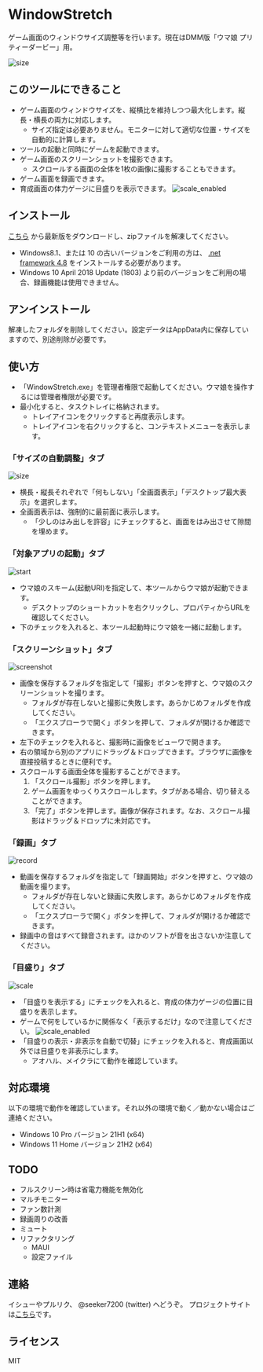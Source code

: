 # WindowStretch
ゲーム画面のウィンドウサイズ調整等を行います。現在はDMM版「ウマ娘 プリティーダービー」用。

![size](img/size.png)

## このツールにできること

* ゲーム画面のウィンドウサイズを、縦横比を維持しつつ最大化します。縦長・横長の両方に対応します。
    * サイズ指定は必要ありません。モニターに対して適切な位置・サイズを自動的に計算します。
* ツールの起動と同時にゲームを起動できます。
* ゲーム画面のスクリーンショットを撮影できます。
    * スクロールする画面の全体を1枚の画像に撮影することもできます。
* ゲーム画面を録画できます。
* 育成画面の体力ゲージに目盛りを表示できます。
	![scale_enabled](img/scale_enabled.png)

## インストール

[こちら](https://github.com/seeker3600/WindowStretch/releases/download/v0.8.0/WindowStretch.zip) から最新版をダウンロードし、zipファイルを解凍してください。

* Windows8.1、または 10 の古いバージョンをご利用の方は、 [.net framework 4.8](https://dotnet.microsoft.com/download/dotnet-framework/thank-you/net48-web-installer) をインストールする必要があります。
* Windows 10 April 2018 Update (1803) より前のバージョンをご利用の場合、録画機能は使用できません。

## アンインストール
解凍したフォルダを削除してください。設定データはAppData内に保存していますので、別途削除が必要です。

## 使い方
* 「WindowStretch.exe」を管理者権限で起動してください。ウマ娘を操作するには管理者権限が必要です。
* 最小化すると、タスクトレイに格納されます。
	* トレイアイコンをクリックすると再度表示します。
	* トレイアイコンを右クリックすると、コンテキストメニューを表示します。

### 「サイズの自動調整」タブ

![size](img/size.png)

* 横長・縦長それぞれで「何もしない」「全画面表示」「デスクトップ最大表示」を選択します。
* 全画面表示は、強制的に最前面に表示します。
	* 「少しのはみ出しを許容」にチェックすると、画面をはみ出させて隙間を埋めます。

### 「対象アプリの起動」タブ

![start](img/start.png)

* ウマ娘のスキーム(起動URI)を指定して、本ツールからウマ娘が起動できます。
	* デスクトップのショートカットを右クリックし、プロパティからURLを確認してください。
* 下のチェックを入れると、本ツール起動時にウマ娘を一緒に起動します。

### 「スクリーンショット」タブ

![screenshot](img/screenshot.png)

* 画像を保存するフォルダを指定して「撮影」ボタンを押すと、ウマ娘のスクリーンショットを撮ります。
	* フォルダが存在しないと撮影に失敗します。あらかじめフォルダを作成してください。
	* 「エクスプローラで開く」ボタンを押して、フォルダが開けるか確認できます。
* 左下のチェックを入れると、撮影時に画像をビューワで開きます。
* 右の領域から別のアプリにドラッグ＆ドロップできます。ブラウザに画像を直接投稿するときに便利です。
* スクロールする画面全体を撮影することができます。
    1. 「スクロール撮影」ボタンを押します。
    2. ゲーム画面をゆっくりスクロールします。タブがある場合、切り替えることができます。
    3. 「完了」ボタンを押します。画像が保存されます。なお、スクロール撮影はドラッグ＆ドロップに未対応です。

### 「録画」タブ

![record](img/record.png)

* 動画を保存するフォルダを指定して「録画開始」ボタンを押すと、ウマ娘の動画を撮ります。
	* フォルダが存在しないと録画に失敗します。あらかじめフォルダを作成してください。
	* 「エクスプローラで開く」ボタンを押して、フォルダが開けるか確認できます。
* 録画中の音はすべて録音されます。ほかのソフトが音を出さないか注意してください。

### 「目盛り」タブ

![scale](img/scale.png)

* 「目盛りを表示する」にチェックを入れると、育成の体力ゲージの位置に目盛りを表示します。
* ゲームで何をしているかに関係なく「表示するだけ」なので注意してください。
	![scale_enabled](img/scale_enabled.png)
* 「目盛りの表示・非表示を自動で切替」にチェックを入れると、育成画面以外では目盛りを非表示にします。
	* アオハル、メイクラにて動作を確認しています。

## 対応環境

以下の環境で動作を確認しています。それ以外の環境で動く／動かない場合はご連絡ください。

* Windows 10 Pro バージョン 21H1 (x64) 
* Windows 11 Home バージョン 21H2 (x64) 

## TODO

* フルスクリーン時は省電力機能を無効化
* マルチモニター
* ファン数計測
* 録画周りの改善
* ミュート
* リファクタリング
    * MAUI
    * 設定ファイル

## 連絡
イシューやプルリク、 @seeker7200 (twitter) へどうぞ。
プロジェクトサイトは[こちら](https://github.com/seeker3600/WindowStretch)です。

## ライセンス
MIT

